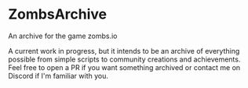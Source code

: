 # ZombsArchive

An archive for the game zombs.io

A current work in progress, but it intends to be an archive of everything possible from simple scripts to community creations and achievements. Feel free to open a PR if you want something archived or contact me on Discord if I'm familiar with you.
